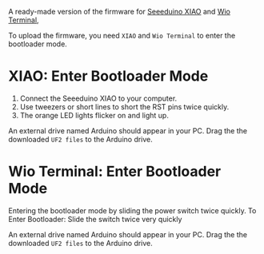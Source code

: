 A ready-made version of the firmware for [Seeeduino XIAO](https://www.seeedstudio.com/Seeeduino-XIAO-Arduino-Microcontroller-SAMD21-Cortex-M0+-p-4426.html) and [Wio Terminal](https://www.seeedstudio.com/Wio-Terminal-p-4509.html),

To upload the firmware, you need ```XIAO``` and ```Wio Terminal``` to enter the bootloader mode.

# XIAO: Enter Bootloader Mode
1. Connect the Seeeduino XIAO to your computer.
2. Use tweezers or short lines to short the RST pins twice quickly.
3. The orange LED lights flicker on and light up.

An external drive named Arduino should appear in your PC. Drag the the downloaded ```UF2 files``` to the Arduino drive.

# Wio Terminal: Enter Bootloader Mode
Entering the bootloader mode by sliding the power switch twice quickly. 
To Enter Bootloader: Slide the switch twice very quickly

An external drive named Arduino should appear in your PC. Drag the the downloaded ```UF2 files``` to the Arduino drive.
